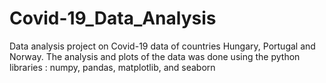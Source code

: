 # Covid-19_Data_Analysis
Data analysis project on Covid-19 data of countries Hungary, Portugal and Norway. The analysis and plots of the data was done using the python libraries : numpy, pandas, matplotlib, and seaborn
